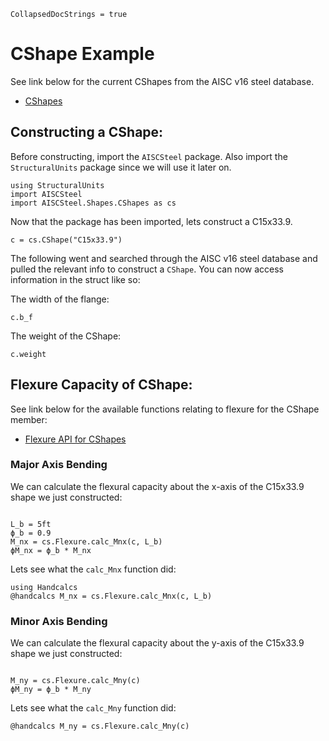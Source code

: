 ```@meta
CollapsedDocStrings = true
```

# CShape Example

See link below for the current CShapes from the AISC v16 steel database.

- [CShapes](@ref)

## Constructing a CShape:

Before constructing, import the `AISCSteel` package. Also import the `StructuralUnits` package since we will use it later on.

```@example cshape
using StructuralUnits
import AISCSteel
import AISCSteel.Shapes.CShapes as cs
```

Now that the package has been imported, lets construct a C15x33.9.

``` @example cshape
c = cs.CShape("C15x33.9")
```

The following went and searched through the AISC v16 steel database and pulled the relevant info to construct a `CShape`. You can now access information in the struct like so:

The width of the flange:

``` @example cshape
c.b_f
```

The weight of the CShape:

``` @example cshape
c.weight
```

## Flexure Capacity of CShape:

See link below for the available functions relating to flexure for the CShape member:

- [Flexure API for CShapes](@ref)

### Major Axis Bending

We can calculate the flexural capacity about the x-axis of the C15x33.9 shape we just constructed:

```@example cshape

L_b = 5ft
ϕ_b = 0.9
M_nx = cs.Flexure.calc_Mnx(c, L_b)
ϕM_nx = ϕ_b * M_nx
```

Lets see what the `calc_Mnx` function did:

```@example cshape
using Handcalcs
@handcalcs M_nx = cs.Flexure.calc_Mnx(c, L_b)
```

### Minor Axis Bending

We can calculate the flexural capacity about the y-axis of the C15x33.9 shape we just constructed:

```@example cshape

M_ny = cs.Flexure.calc_Mny(c)
ϕM_ny = ϕ_b * M_ny
```

Lets see what the `calc_Mny` function did:

```@example cshape
@handcalcs M_ny = cs.Flexure.calc_Mny(c)
```
